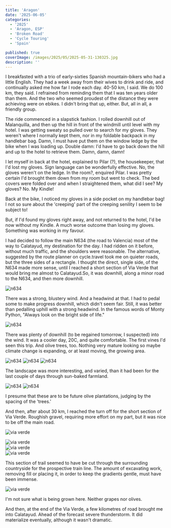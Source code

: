 ```yaml
---
title: 'Aragon'
date: '2025-06-05'
categories:
  - '2025'
  - 'Aragon, ESP'
  - 'Broken Road'
  - 'Cycle Touring'
  - 'Spain'

published: true
coverImage: /images/2025/05/2025-05-31-130325.jpg
description: ''
---
```


<script>
  import Img from '$lib/components/Img.svelte'
  import DayCardHGroup from '$lib/components/DayCardHGroup.svelte'
</script>

<section class="card">

<DayCardHGroup
    where="Malanquilla &ndash; Calatayud"
    when="2025-06-02"
    distance="38.9 km, 149 m, 485.1 km to date"
  />

<p>I breakfasted with a trio of early-sixties Spanish mountain-bikers who had a little English. They had a week away from their wives to drink and ride, and continually asked me how far I rode each day. 40-50 km, I said. We do 100 km, they said. I refrained from reminding them that I was ten years older than them. And the two who seemed proudest of the distance they were achieving were on ebikes. I didn't bring that up, either. But, all in all, a friendly group.</p>

<p>The ride commenced in a slapstick fashion. I rolled downhill out of Malanquilla, and then up the hill in front of the windmill until level with my hotel. I was getting sweaty so pulled over to search for my gloves. They weren't where I normally kept them, nor in my foldable backpack in my handlebar bag. Damn, I must have put them on the window ledge by the bike when I was loading up. Double damn: I'd have to go back down the hill and up to the hotel to retrieve them. Damn, damn, damn!</p>

<p>I let myself in back at the hotel, explained to Pilar (?), the housekeeper, that I'd lost my gloves. Sign language can be wonderfully effective. No, the gloves weren't on the ledge. In the room?, enquired Pilar. I was pretty certain I'd brought them down from my room but went to check. The bed covers were folded over and when I straightened them, what did I see? My gloves? No. My Kindle!</p>

<p>Back at the bike, I noticed my gloves in a side pocket on my handlebar bag! I not so sure about the 'creeping' part of the creeping senility I seem to be subject to!</p>

<p>But, if I'd found my gloves right away, and not returned to the hotel, I'd be now without my Kindle. A much worse outcome than losing my gloves. Something was working in my favour.</p>

<p>I had decided to follow the main N634 (the road to Valencia) most of the way to Calatayud, my destination for the day. I had ridden on it before, without much traffic, and the shoulders were reasonable. The alternative, suggested by the route planner on cycle.travel took me on quieter roads, but the three sides of a rectangle. I thought the direct, single side, of the N634 made more sense, until I reached a short section of Via Verde that would bring me almost to Calatayud.So, it was downhill, along a minor road to the N634, and then more downhill.</p>

<Img
  src="/images/2025/06/2025-06-02-131702.jpg"
  alt="n634"
/>

<p>There was a strong, blustery wind. And a headwind at that. I had to pedal some to make progress downhill, which didn't seem fair. Still, it was better than pedalling uphill with a strong headwind. In the famous words of Monty Python, "Always look on the bright side of life."</p>

<Img
  src="/images/2025/06/2025-06-02-132255.jpg"
  alt="n634"
/>

<p>There was plenty of downhill (to be regained tomorrow, I suspected) into the wind. It was a cooler day, 20C, and quite comfortable. The first vines I'd seen this trip. And olive trees, too. Nothing very mature looking so maybe climate change is expanding, or at least moving, the growing area.</p>

<Img
  src="/images/2025/06/2025-06-02-132935.jpg"
  alt="n634"
/>
<Img
  src="/images/2025/06/2025-06-02-132950.jpg"
  alt="n634"
/>
<Img
  src="/images/2025/06/2025-06-02-133003.jpg"
  alt="n634"
/>

<p>The landscape was more interesting, and varied, than it had been for the last couple of days through sun-baked farmland. </p>

<Img
  src="/images/2025/06/2025-06-02-133829.jpg"
  alt="n634"
/>
<Img
  src="/images/2025/06/2025-06-02-133844.jpg"
  alt="n634"
/>

<p>I presume that these are to be future olive plantations, judging by the spacing of the 'trees.'</p>

<p>And then, after about 30 km, I reached the turn off for the short section of Via Verde. Roughish gravel, requiring more effort on my part, but it was nice to be off the main road.</p>

<Img
  src="/images/2025/06/2025-06-02-140816.jpg"
  alt="via verde"
/>

<div class="w-70">
  <Img
    src="/images/2025/06/2025-06-02-141515.jpg"
    alt="via verde"
  />
</div>
<div class="w-80">
  <Img
    src="/images/2025/06/2025-06-02-142948.jpg"
    alt="via verde"
  />
</div>
<div class="w-70">
  <Img
    src="/images/2025/06/2025-06-02-144700.jpg"
    alt="via verde"
  />
</div>

<p>This section of trail seemed to have be cut through the surrounding countryside for the prospective train line. The amount of excavating work, removing fill or placing it, in order to keep the gradients gentle, must have been immense.</p>

<Img
    src="/images/2025/06/2025-06-02-144700.jpg"
    alt="via verde"
  />

<p>I'm not sure what is being grown here. Neither grapes nor olives. </p>

<p>And then, at the end of the Via Verde, a few kilometres of road brought me into Calatayud. Ahead of the forecast severe thunderstorm. It did materialize eventually, although it wasn't dramatic.</p>

</section>
